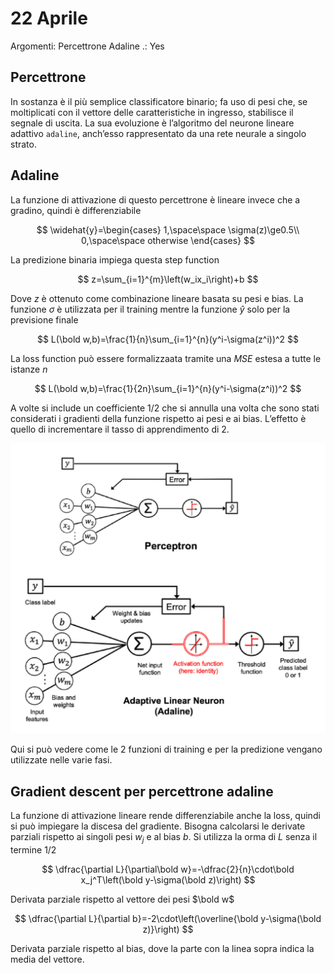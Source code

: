 # 22 Aprile

Argomenti: Percettrone Adaline
.: Yes

## Percettrone

In sostanza è il più semplice classificatore binario; fa uso di pesi che, se moltiplicati con il vettore delle caratteristiche in ingresso, stabilisce il segnale di uscita. La sua evoluzione è l’algoritmo del neurone lineare adattivo `adaline`, anch’esso rappresentato da una rete neurale a singolo strato.

## Adaline

La funzione di attivazione di questo percettrone è lineare invece che a gradino, quindi è differenziabile

$$
\widehat{y}=\begin{cases}
1,\space\space \sigma(z)\ge0.5\\
0,\space\space otherwise
\end{cases}
$$

La predizione binaria impiega questa step function

$$
z=\sum_{i=1}^{m}\left(w_ix_i\right)+b
$$

Dove $z$ è ottenuto come combinazione lineare basata su pesi e bias. La funzione $\sigma$ è utilizzata per il training mentre la funzione $\widehat{y}$ solo per la previsione finale

$$
L(\bold w,b)=\frac{1}{n}\sum_{i=1}^{n}(y^i-\sigma(z^i))^2
$$

La loss function può essere formalizzaata tramite una $MSE$ estesa a tutte le istanze $n$

$$
L(\bold w,b)=\frac{1}{2n}\sum_{i=1}^{n}(y^i-\sigma(z^i))^2
$$

A volte si include un coefficiente $1/2$ che si annulla una volta che sono stati considerati i gradienti della funzione rispetto ai pesi e ai bias. L’effetto è quello di incrementare il tasso di apprendimento di 2.

![Screenshot from 2024-05-19 22-18-40.png](Screenshot_from_2024-05-19_22-18-40.png)

Qui si può vedere come le 2 funzioni di training e per la predizione vengano utilizzate nelle varie fasi.

## Gradient descent per percettrone adaline

La funzione di attivazione lineare rende differenziabile anche la loss, quindi si può impiegare la discesa del gradiente. Bisogna calcolarsi le derivate parziali rispetto ai singoli pesi $w_j$ e al bias $b$. Si utilizza la orma di $L$ senza il termine $1/2$

$$
\dfrac{\partial L}{\partial\bold w}=-\dfrac{2}{n}\cdot\bold x_j^T\left(\bold y-\sigma(\bold z)\right)
$$

Derivata parziale rispetto al vettore dei pesi $\bold w$

$$
\dfrac{\partial L}{\partial b}=-2\cdot\left(\overline{\bold y-\sigma(\bold z)}\right)
$$

Derivata parziale rispetto al bias, dove la parte con la linea sopra indica la media del vettore.